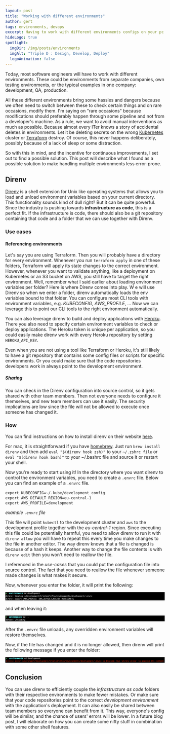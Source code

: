 ```yaml
---
layout: post
title: "Working with different environments"
author: gert
tags: environments, devops
excerpt: Having to work with different environments configs on your pc can be a hassle and dangerous. Let's explore an option that will improve your experience with it.
hideLogo: true
spotlight:
  imgDir: /img/posts/environments
  imgAlt: "Triple D : Design, Develop, Deploy"
  logoAnimation: false
---
```


Today, most software engineers will have to work with different environments. These could be environments from separate companies, own testing environments, or the typical examples in one company: development, QA, production.

All these different environments bring some hassles and dangers because we often need to switch between these to check certain things and on rare occasions, modify them.
I'm saying on "rare occasions" because modifications should preferably happen through some pipeline and not from a developer's machine.
As a rule, we want to avoid manual interventions as much as possible. Because almost every ITer knows a story of accidental deletes in environments. 
Let it be deleting secrets on the wrong [Kubernetes](https://kubernetes.io/) cluster or [Terraform](https://www.Terraform.io/) destroy.
Of course, this never happens deliberately, possibly because of a lack of sleep or some distraction.

So with this in mind, and the incentive for continuous improvements, I set out to find a possible solution.
This post will describe what I found as a possible solution to make handling multiple environments less error-prone.

## Direnv

[Direnv](https://direnv.net/) is a shell extension for Unix like operating systems that allows you to load and unload environment variables based on your current directory.
This functionality sounds kind of dull right? But it can be quite powerful. Since the industry is pushing towards **infrastructure as code**, this is a perfect fit.
If the infrastructure is code, there should also be a git repository containing that code and a folder that we can use together with Direnv.

### Use cases

#### Referencing environments

Let's say you are using Terraform. Then you will probably have a directory for every environment.
Whenever you run `terraform apply` in one of these folders, Terraform will apply its state changes to the correct environment.
However, whenever you want to validate anything, like a deployment on Kubernetes or an S3 bucket on AWS, you still have to target the right environment.
Well, remember what I said earlier about loading environment variables per folder? Here is where Direnv comes into play. W
e will use Direnv so when we enter a folder, direnv automatically loads the env variables bound to that folder. You can configure most CLI tools with environment variables, e.g. *KUBECONFIG*, *AWS_PROFILE*, ... Now we can leverage this to point our CLI tools to the right environment automatically.

You can also leverage direnv to build and deploy applications with [Heroku](https://www.heroku.com/). There you also need to specify certain environment variables to check or deploy applications.
The Heroku token is unique per application, so you could easily make direnv work with every Heroku repository by setting `HEROKU_API_KEY`.

Even when you are not using a tool like Terraform or Heroku, it's still likely to have a git repository that contains some config files or scripts for specific environments. Or you could make sure that the code repositories developers work in always point to the development environment.

##### Sharing
You can check in the Direnv configuration into source control, so it gets shared with other team members. Then not everyone needs to configure it themselves, and new team members can use it easily. The security implications are low since the file will not be allowed to execute once someone has changed it.

### How

You can find instructions on how to install direnv on their website [here](https://direnv.net/docs/installation.html).

For mac, it is straightforward if you have [homebrew](https://brew.sh/). Just run `brew install direnv` and then add `eval "$(direnv hook zsh)"` to your `~/.zshrc file` or `eval "$(direnv hook bash)"` to your ~/.bashrc file and source it or restart your shell.

Now you're ready to start using it! In the directory where you want direnv to control the environment variables, you need to create a `.envrc` file. Below you can find an example of a `.envrc` file.

```shell
export KUBECONFIG=~/.kube/development_config
export AWS_DEFAULT_REGION=eu-central-1
export AWS_PROFILE=development
```

*example `.envrc` file*

This file will point `kubectl` to the development cluster and `aws` to the development profile together with the *eu-central-1* region.
Since executing this file could be potentially harmful, you need to allow direnv to run it with `direnv allow` you will have to repeat this every time you make changes to the file in another editor. The way direnv knows that a file is changed is because of a hash it keeps.
Another way to change the file contents is with `direnv edit` then you won't need to reallow the file.

I referenced in the *use-cases* that you could put the configuration file into source control. The fact that you need to reallow the file whenever someone made changes is what makes it secure.

Now, whenever you enter the folder, it will print the following:

![entering folder](/img/posts/environments/entering.png)

and when leaving it:

![leaving folder](/img/posts/environments/leaving.png)

After the `.envrc` file unloads, any overridden environment variables will restore themselves.

Now, if the file has changed and it is no longer allowed, then direnv will print the following message if you enter the folder:

![blocked](/img/posts/environments/blocked.png)

## Conclusion

You can use direnv to efficiently couple the *infrastructure as code* folders with their respective environments to make fewer mistakes. Or make sure that your code repositories point to the correct *development environment* with the application's deployment.
It can also easily be shared between team members so everyone can benefit from it. This way, everyone's config will be similar, and the chance of users' errors will be lower.
In a future blog post, I will elaborate on how you can create some nifty stuff in combination with some other shell features.


